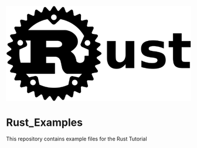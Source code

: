 ![RUST_EXAMPLE](https://github.com/monisj/Rust_Examples/blob/master/RUST.png)
# Rust_Examples
This repository contains example files for the Rust Tutorial
